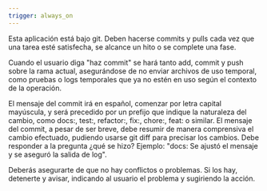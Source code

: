 ```yaml
---
trigger: always_on
---
```


Esta aplicación está bajo git. Deben hacerse commits y pulls cada vez que una tarea esté satisfecha, se alcance un hito o se complete una fase. 

Cuando el usuario diga "haz commit" se hará tanto add, commit y push sobre la rama actual, asegurándose de no enviar archivos de uso temporal, como pruebas o logs temporales que ya no estén en uso según el contexto de la operación.

El mensaje del commit irá en español, comenzar por letra capital mayúscula, y será precedido por un prefijo que indique la naturaleza del cambio, como docs:, test:, refactor:, fix:, chore:, feat: o similar. El mensaje del commit, a pesar de ser breve, debe resumir de manera comprensiva el cambio efectuado, pudiendo usarse git diff para precisar los cambios. Debe responder a la pregunta ¿qué se hizo? Ejemplo: "docs: Se ajustó el mensaje y se aseguró la salida de log".

Deberás asegurarte de que no hay conflictos o problemas. Si los hay, detenerte y avisar, indicando al usuario el problema y sugiriendo la acción.